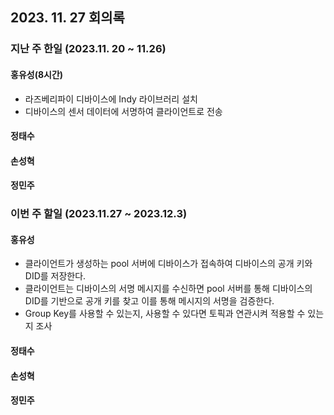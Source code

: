 ## 2023. 11. 27 회의록

### 지난 주 한일 (2023.11. 20 ~ 11.26)

#### 홍유성(8시간)
- 라즈베리파이 디바이스에 Indy 라이브러리 설치
- 디바이스의 센서 데이터에 서명하여 클라이언트로 전송



#### 정태수






#### 손성혁





#### 정민주




### 이번 주 할일 (2023.11.27 ~ 2023.12.3)


#### 홍유성
- 클라이언트가 생성하는 pool 서버에 디바이스가 접속하여 디바이스의 공개 키와 DID를 저장한다.
- 클라이언트는 디바이스의 서명 메시지를 수신하면 pool 서버를 통해 디바이스의 DID를 기반으로 공개 키를 찾고 이를 통해 메시지의 서명을 검증한다.
- Group Key를 사용할 수 있는지, 사용할 수 있다면 토픽과 연관시켜 적용할 수 있는지 조사



#### 정태수






#### 손성혁




#### 정민주

